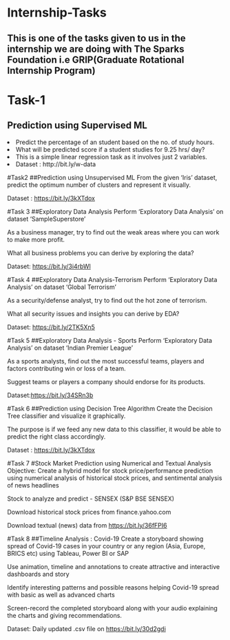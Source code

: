 <h1>Internship-Tasks</h1>
<h2>This is one of the tasks given to us in the internship we are doing with The Sparks Foundation i.e GRIP(Graduate Rotational Internship Program)</h2>

<h1>Task-1</h1>
<h2>Prediction using Supervised ML</h2>
<lr><li>Predict the percentage of an student based on the no. of study hours.</li>
<li>What will be predicted score if a student studies for 9.25 hrs/ day?</li>
<li>This is a simple linear regression task as it involves just 2 variables.</li>
<li>Dataset : http://bit.ly/w-data</li><lr>

#Task2
##Prediction using Unsupervised ML
From the given ‘Iris’ dataset, predict the optimum number of clusters and represent it visually.

Dataset : https://bit.ly/3kXTdox

#Task 3
##Exploratory Data Analysis
Perform ‘Exploratory Data Analysis’ on dataset ‘SampleSuperstore’

As a business manager, try to find out the weak areas where you can work to make more profit.

What all business problems you can derive by exploring the data?

Dataset: https://bit.ly/3i4rbWl

#Task 4
##Exploratory Data Analysis-Terrorism
Perform ‘Exploratory Data Analysis’ on dataset ‘Global Terrorism’

As a security/defense analyst, try to find out the hot zone of terrorism.

What all security issues and insights you can derive by EDA?

Dataset: https://bit.ly/2TK5Xn5

#Task 5
##Exploratory Data Analysis - Sports
Perform ‘Exploratory Data Analysis’ on dataset ‘Indian Premier League’

As a sports analysts, find out the most successful teams, players and factors contributing win or loss of a team.

Suggest teams or players a company should endorse for its products.

Dataset:https://bit.ly/34SRn3b

#Task 6
##Prediction using Decision Tree Algorithm
Create the Decision Tree classifier and visualize it graphically.

The purpose is if we feed any new data to this classifier, it would be able to predict the right class accordingly.

Dataset : https://bit.ly/3kXTdox

#Task 7
#Stock Market Prediction using Numerical and Textual Analysis
Objective: Create a hybrid model for stock price/performance prediction using numerical analysis of historical stock prices, and sentimental analysis of news headlines

Stock to analyze and predict - SENSEX (S&P BSE SENSEX)

Download historical stock prices from finance.yahoo.com

Download textual (news) data from https://bit.ly/36fFPI6

#Task 8
##Timeline Analysis : Covid-19
Create a storyboard showing spread of Covid-19 cases in your country or any region (Asia, Europe, BRICS etc) using Tableau, Power BI or SAP

Use animation, timeline and annotations to create attractive and interactive dashboards and story

Identify interesting patterns and possible reasons helping Covid-19 spread with basic as well as advanced charts

Screen-record the completed storyboard along with your audio explaining the charts and giving recommendations.

Dataset: Daily updated .csv file on https://bit.ly/30d2gdi
